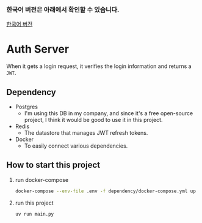 ### 한국어 버전은 아래에서 확인할 수 있습니다.

[한국어 버전](./docs/README.ko.md)

# Auth Server

When it gets a login request, it verifies the login information and returns a `JWT`.

## Dependency
- Postgres  
  - I'm using this DB in my company, and since it's a free open-source project, I think it would be good to use it in this project.
- Redis
  - The datastore that manages JWT refresh tokens.
- Docker
  - To easily connect various dependencies.

## How to start this project

1. run docker-compose

    ``` bash
    docker-compose --env-file .env -f dependency/docker-compose.yml up -d
    ```

2. run this project

    ``` bash
    uv run main.py
    ```
